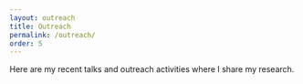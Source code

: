 ```yaml
---
layout: outreach
title: Outreach
permalink: /outreach/
order: 5
---
```


Here are my recent talks and outreach activities where I share my research.

